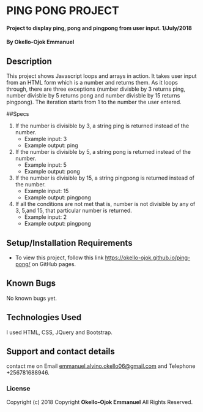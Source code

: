 # PING PONG PROJECT
#### Project to display ping, pong and pingpong from user input. 1/July/2018
#### By **Okello-Ojok Emmanuel**

## Description
This project shows Javascript loops and arrays in action. It takes user input from an HTML form which is a number and returns them. As it loops through, there are three exceptions (number divisble by 3 returns ping, number divisble by 5 returns pong and number divisble by 15 returns pingpong).  The iteration starts from 1 to the number the user entered.

##Specs
1. If the number is divisible by 3, a string ping is returned instead of the number.
    * Example input: 3
    * Example output: ping
2. If the number is divisible by 5, a string pong is returned instead of the number.
    * Example input: 5
    * Example output: pong
3. If the number is divisible by 15, a string pingpong is returned instead of the number.
    * Example input: 15
    * Example output: pingpong
4. If all the conditions are not met that is, number is not divisible by any of 3, 5,and 15, that particular number is returned.
    * Example input: 2
    * Example output: pingpong

## Setup/Installation Requirements
* To view this project, follow this link https://okello-ojok.github.io/ping-pong/ on GitHub pages.

## Known Bugs
No known bugs yet.
## Technologies Used
I used HTML, CSS, JQuery and Bootstrap.
## Support and contact details
contact me on Email emmanuel.alvino.okello06@gmail.com and Telephone +256781688946.
### License
Copyright (c) 2018 Copyright **Okello-Ojok Emmanuel** All Rights Reserved.
